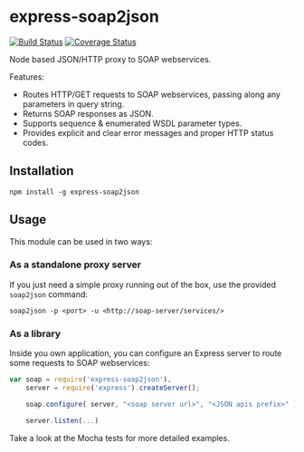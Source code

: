 # express-soap2json

[![Build Status][travis-image]][travis] [![Coverage Status][coveralls-image]][coveralls]

Node based JSON/HTTP proxy to SOAP webservices.

Features:
- Routes HTTP/GET requests to SOAP webservices, passing along any parameters in query string.
- Returns SOAP responses as JSON.
- Supports sequence & enumerated WSDL parameter types.
- Provides explicit and clear error messages and proper HTTP status codes.

## Installation

```
npm install -g express-soap2json
```

## Usage

This module can be used in two ways: 

### As a standalone proxy server

If you just need a simple proxy running out of the box, use the provided `soap2json` command:

```
soap2json -p <port> -u <http://soap-server/services/>
```

### As a library

Inside you own application, you can configure an Express server to route some requests to SOAP webservices:

```javascript
var soap = require('express-soap2json'),
    server = require('express').createServer();

    soap.configure( server, "<soap server url>", "<JSON apis prefix>" );

    server.listen(...)
```

Take a look at the Mocha tests for more detailed examples.


[travis]: http://travis-ci.org/tonyskn/express-soap2json
[travis-image]: https://secure.travis-ci.org/tonyskn/express-soap2json.png?branch=master
[coveralls]: https://coveralls.io/r/tonyskn/express-soap2json
[coveralls-image]: https://coveralls.io/repos/tonyskn/express-soap2json/badge.png?branch=master

